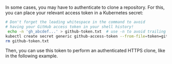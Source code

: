 <!--
SPDX-FileCopyrightText: 2021 iteratec GmbH

SPDX-License-Identifier: Apache-2.0
-->

In some cases, you may have to authenticate to clone a repository.
For this, you can place your relevant access token in a Kubernetes secret:

```bash
# Don't forget the leading whitespace in the command to avoid 
# having your GitHub access token in your shell history!
 echo -n 'gh_abcdef...' > github-token.txt  # use -n to avoid trailing line break
kubectl create secret generic github-access-token --from-file=token=github-token.txt
rm github-token.txt
```

Then, you can use this token to perform an authenticated HTTPS clone, like in the following example.